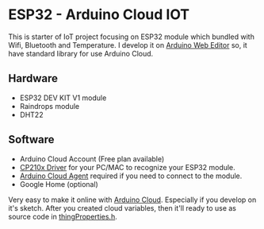 # ESP32 - Arduino Cloud IOT


This is starter of IoT project focusing on ESP32 module which bundled with Wifi, Bluetooth and Temperature. I develop it on [Arduino Web Editor](https://app.arduino.cc/) so, it have standard library for use Arduino Cloud.

## Hardware
- ESP32 DEV KIT V1 module
- Raindrops module
- DHT22

## Software
- Arduino Cloud Account (Free plan available)
- [CP210x Driver](https://www.silabs.com/developers/usb-to-uart-bridge-vcp-drivers?tab=downloads) for your PC/MAC to recognize your ESP32 module. 
- [Arduino Cloud Agent](https://cloud.arduino.cc/download-agent/) required if you need to connect to the module.
- Google Home (optional) 


Very easy to make it online with [Arduino Cloud](https://app.arduino.cc/). Especially if you develop on it's sketch. After you created cloud variables, then it'll ready to use as source code in [thingProperties.h](thingProperties.h).
